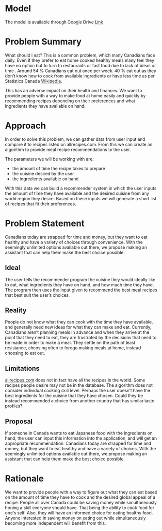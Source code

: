# Model
The model is available through Google Drive 
[Link](https://drive.google.com/file/d/1WVpDBxLiM1m0zm_G97Ps2X3aZHjeIlyW/view?usp=sharing)

# Problem Summary

What should I eat? This is a common problem, which many Canadians face daily. Even if they prefer to eat home cooked healthy meals many feel they have no option but to turn to restaurants or fast food due to lack of ideas or time . Around 54 % Canadians eat out once per week.  40 % eat out as they don’t know how to cook from available ingredients or have less time as per Statistics Canada [Wikipedia](https://www150.statcan.gc.ca/n1/pub/11-627-m/11-627-m2019003-eng.htm
). 

This has an adverse impact on their health and finances. We want to provide people with a way to make food at home easily and quickly by recommending recipes depending on their preferences and what ingredients they have available on hand.

# Approach

In order to solve this problem, we can gather data from user input and compare it to recipes listed on allrecipes.com. From this we can create an algorithm to provide meal recipe recommendations to the user.

The parameters we will be working with are; 

* the amount of time the recipe takes to prepare
* the cuisine desired by the user
* the ingredients available on hand

With this data we can build a recommender system in which the user inputs the amount of time they have available and the desired cuisine from any world region they desire. Based on these inputs we will generate a short list of recipes that fit their preferences.

# Problem Statement

Canadians today are strapped for time and money, but they want to eat healthy and have a variety of choices through convenience. With the seemingly unlimited options available out there, we propose making an assistant that can help them make the best choice possible.

## Ideal

The user tells the recommender program the cuisine they would ideally like to eat, what ingredients they have on hand, and how much time they have. The program then uses the input given to recommend the best meal recipes that best suit the user’s choices.

## Reality

People do not know what they can cook with the time they have available, and generally need new ideas for what they can make and eat. Currently, Canadians aren’t planning meals in advance and when they arrive at the point that they need to eat, they are frustrated by the decisions that need to be made in order to make a meal. They settle on the path of least resistance, choosing often to forego making meals at home, instead choosing to eat out.

## Limitations

[allrecipes.com](https://www.allrecipes.com/) does not in fact have all the recipes in the world. Some recipes people desire may not be in the database. The algorithm does not consider individual cooking skill level. Perhaps the user doesn’t have the best ingredients for the cuisine that they have chosen. Could they be instead recommended a choice from another country that has similar taste profiles?

## Proposal

If someone in Canada wants to eat Japanese food with the ingredients on hand, the user can input this information into the application, and will get an appropriate recommendation. Canadians today are strapped for time and money, but they want to eat healthy and have a variety of choices. With the seemingly unlimited options available out there, we propose making an assistant that can help them make the best choice possible.

# Rationale

We want to provide people with a way to figure out what they can eat based on the amount of time they have to cook and the desired global appeal of a recipe. People all over Canada could be saving money while simultaneously honing a skill everyone should have. That being the ability to cook food for one's self. Also, they will have an informed choice for eating healthy food. Anyone interested in saving money on eating out while simultaneously becoming more independent will benefit from this.

